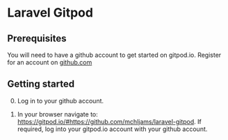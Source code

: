 # Laravel Gitpod

## Prerequisites

You will need to have a github account to get started on gitpod.io. Register for an account on [github.com](https://github.com/join?ref_cta=Sign+up&ref_loc=header+logged+out&ref_page=%2F&source=header-home)

## Getting started

0. Log in to your github account. 

1. In your browser navigate to: https://gitpod.io/#https://github.com/mchljams/laravel-gitpod. If required, log into your gitpod.io account with your github account.
